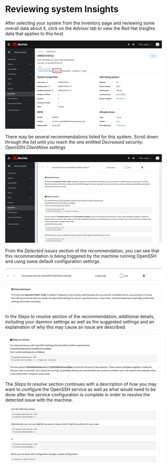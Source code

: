 # Reviewing system Insights

After selecting your system from the Inventory page and reviewing some
overall data about it, click on the _Advisor_ tab to view the Red Hat
Insights data that applies to this host.

![Host Insights](./assets/host-homepage-v2.png)

There may be several recommendations listed for this system.  Scroll down through the
list until you reach the one entitled _Decreased security: OpenSSH ClientAlive settings_

![Openssh Insight](./assets/openssh-issue-v2.png)

From the _Detected issues_ section of the recommendation, you can see that this recommendation
is being triggered by the machine running OpenSSH and using some default
configuration settings.  

![Openssh Insight issue](./assets/openssh-detected-issue-v2.png)

In the _Steps to resolve_ section of the recommendation, additional details, 
including your daemon settings as well as the suggested settings and an 
explaination of why this may cause an issue are described.

![Openssh Insight explaination](./assets/openssh-issue-explanation-v2.png)

The _Steps to resolve_ section continues with a description of how you
may want to configure the OpenSSH service as well as what would need to
be done after the service configuration is complete in order to resolve
the detected issue with the machine.

![Openssh Insight resolution](./assets/openssh-issue-resolution-v2.png)
